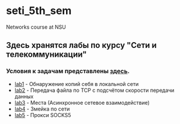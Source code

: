 # seti_5th_sem
Networks course at NSU  
## Здесь хранятся лабы по курсу "Сети и телекоммуникации"  
### Условия к задачам представлены [здесь](http://fit.ippolitov.me/CN_2/2023/list.html).  

- [lab1](https://github.com/DaryaEvd/seti_5th_sem/tree/main/lab1) - Обнаружение копий себя в локальной сети   
- [lab2](https://github.com/DaryaEvd/seti_5th_sem/tree/main/lab2) - Передача файла по TCP с подсчётом скорости передачи данных  
- [lab3](https://github.com/DaryaEvd/seti_5th_sem/tree/main/lab3) - Места (Асинхронное сетевое взаимодействие)  
- [lab4](https://github.com/DaryaEvd/seti_5th_sem/tree/main/lab4) - Змейка по сети  
- [lab5](https://github.com/DaryaEvd/seti_5th_sem/tree/main/lab5) - Прокси SOCKS5   




